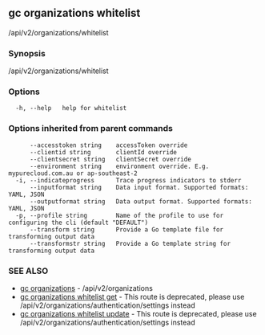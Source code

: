 ## gc organizations whitelist

/api/v2/organizations/whitelist

### Synopsis

/api/v2/organizations/whitelist

### Options

```
  -h, --help   help for whitelist
```

### Options inherited from parent commands

```
      --accesstoken string    accessToken override
      --clientid string       clientId override
      --clientsecret string   clientSecret override
      --environment string    environment override. E.g. mypurecloud.com.au or ap-southeast-2
  -i, --indicateprogress      Trace progress indicators to stderr
      --inputformat string    Data input format. Supported formats: YAML, JSON
      --outputformat string   Data output format. Supported formats: YAML, JSON
  -p, --profile string        Name of the profile to use for configuring the cli (default "DEFAULT")
      --transform string      Provide a Go template file for transforming output data
      --transformstr string   Provide a Go template string for transforming output data
```

### SEE ALSO

* [gc organizations](gc_organizations.html)	 - /api/v2/organizations
* [gc organizations whitelist get](gc_organizations_whitelist_get.html)	 - This route is deprecated, please use /api/v2/organizations/authentication/settings instead
* [gc organizations whitelist update](gc_organizations_whitelist_update.html)	 - This route is deprecated, please use /api/v2/organizations/authentication/settings instead



